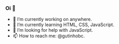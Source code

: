 ### Oi 👋


- 🔭 I’m currently working on anywhere.
- 🌱 I’m currently learning HTML, CSS, JavaScript.
- 🤔 I’m looking for help with JavaScript.
- 📫 How to reach me: @gutinhobc.

